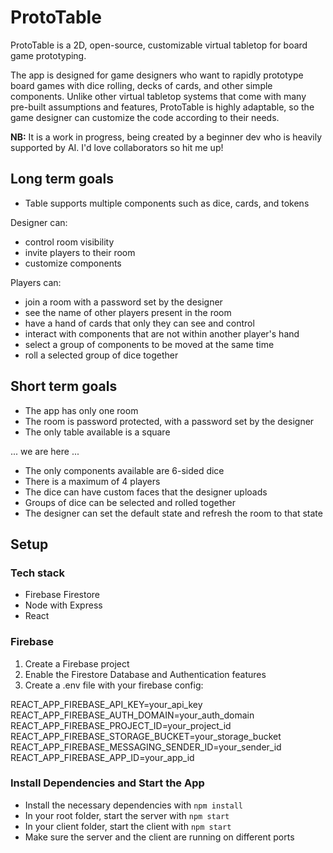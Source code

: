 # ProtoTable

ProtoTable is a 2D, open-source, customizable virtual tabletop for board game prototyping.

The app is designed for game designers who want to rapidly prototype board games with dice rolling, decks of cards, and other simple components. Unlike other virtual tabletop systems that come with many pre-built assumptions and features, ProtoTable is highly adaptable, so the game designer can customize the code according to their needs.

**NB:** It is a work in progress, being created by a beginner dev who is heavily supported by AI. I'd love collaborators so hit me up!

## Long term goals

- Table supports multiple components such as dice, cards, and tokens

Designer can:

- control room visibility
- invite players to their room
- customize components

Players can:

- join a room with a password set by the designer
- see the name of other players present in the room
- have a hand of cards that only they can see and control
- interact with components that are not within another player's hand
- select a group of components to be moved at the same time
- roll a selected group of dice together

## Short term goals

- The app has only one room
- The room is password protected, with a password set by the designer
- The only table available is a square

... we are here ...

- The only components available are 6-sided dice
- There is a maximum of 4 players
- The dice can have custom faces that the designer uploads
- Groups of dice can be selected and rolled together
- The designer can set the default state and refresh the room to that state

## Setup

### Tech stack

- Firebase Firestore
- Node with Express
- React

### Firebase

1. Create a Firebase project
2. Enable the Firestore Database and Authentication features
3. Create a .env file with your firebase config:

REACT_APP_FIREBASE_API_KEY=your_api_key
REACT_APP_FIREBASE_AUTH_DOMAIN=your_auth_domain
REACT_APP_FIREBASE_PROJECT_ID=your_project_id
REACT_APP_FIREBASE_STORAGE_BUCKET=your_storage_bucket
REACT_APP_FIREBASE_MESSAGING_SENDER_ID=your_sender_id
REACT_APP_FIREBASE_APP_ID=your_app_id

### Install Dependencies and Start the App

- Install the necessary dependencies with `npm install`
- In your root folder, start the server with `npm start`
- In your client folder, start the client with `npm start`
- Make sure the server and the client are running on different ports
